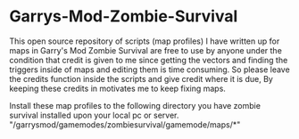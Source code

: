 # Garrys-Mod-Zombie-Survival

This open source repository of scripts (map profiles) I have written up for maps in Garry's Mod Zombie Survival are free to use by anyone under the condition that credit is given to me since getting the vectors and finding the triggers inside of maps and editing them is time consuming. So please leave the credits function inside the scripts and give credit where it is due, By keeping these credits in motivates me to keep fixing maps.


Install these map profiles to the following directory you have zombie survival installed upon your local pc or server.
"/garrysmod/gamemodes/zombiesurvival/gamemode/maps/*"
